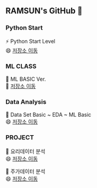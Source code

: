 ## RAMSUN's GitHub 👋

### Python Start
⚡ Python Start Level <br>
😄 [저장소 이동](https://github.com/c920720a/AI_202207) 

### ML CLASS
🔭 ML BASIC Ver. <br>
🤔 [저장소 이동](https://github.com/c920720a/AI_202207)  

### Data Analysis
🌱 Data Set Basic ~ EDA ~ ML Basic <br>
😄 [저장소 이동](https://github.com/c920720a/MyDataAnalysis_2022)  

### PROJECT
🌱 요리데이터 분석 <br>
😄 [저장소 이동](https://github.com/c920720a)  
 
🔭 주가데이터 분석 <br>
😄 [저장소 이동](https://github.com/c920720a)  
